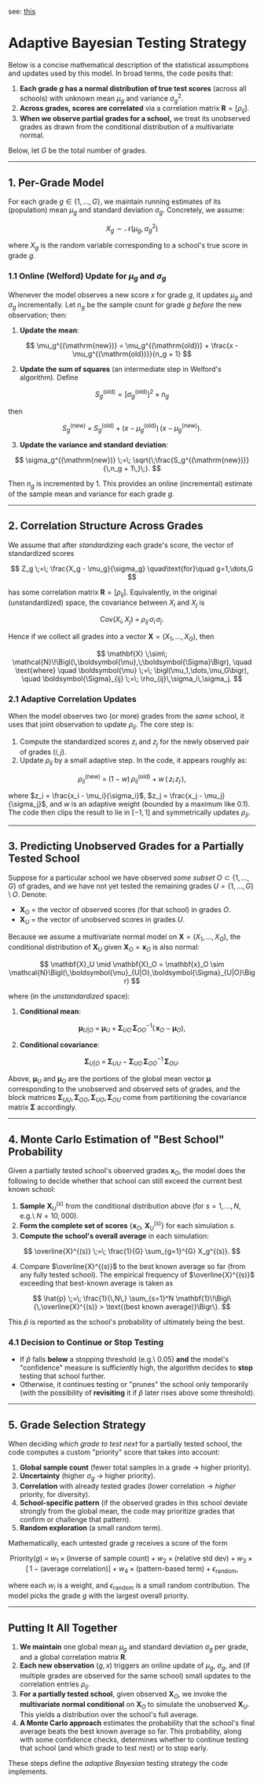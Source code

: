 see: [this](https://chatgpt.com/c/67ca0bd5-8538-8011-a841-9d202c6eee8d)

# Adaptive Bayesian Testing Strategy

Below is a concise mathematical description of the statistical assumptions and updates used by this model. In broad terms, the code posits that:

1. **Each grade $g$ has a normal distribution of true test scores** (across all schools) with unknown mean $\mu_g$ and variance $\sigma_g^2$.  
2. **Across grades, scores are correlated** via a correlation matrix $\mathbf{R} = [\rho_{ij}]$.  
3. **When we observe partial grades for a school,** we treat its unobserved grades as drawn from the conditional distribution of a multivariate normal.

Below, let $G$ be the total number of grades.

---

## 1. Per-Grade Model

For each grade $g \in \{1,\dots,G\}$, we maintain running estimates of its (population) mean $\mu_g$ and standard deviation $\sigma_g$. Concretely, we assume:

$$
X_g \sim \mathcal{N}\bigl(\mu_g , \sigma_g^2\bigr)
$$

where $X_g$ is the random variable corresponding to a school's true score in grade $g$.

### 1.1 Online (Welford) Update for $\mu_g$ and $\sigma_g$

Whenever the model observes a new score $x$ for grade $g$, it updates $\mu_g$ and $\sigma_g$ incrementally. Let $n_g$ be the sample count for grade $g$ *before* the new observation; then:

1. **Update the mean**:

$$
\mu_g^{(\mathrm{new})} = \mu_g^{(\mathrm{old})} + \frac{x - \mu_g^{(\mathrm{old})}}{n_g + 1}
$$

2. **Update the sum of squares** (an intermediate step in Welford's algorithm). Define

$$
S_g^{(\mathrm{old})} = \bigl[\sigma_g^{(\mathrm{old})}\bigr]^2  \times  n_g
$$

then

$$
S_g^{(\mathrm{new})}
\;=\;
S_g^{(\mathrm{old})}
\;+\;
\bigl(x \;-\; \mu_g^{(\mathrm{old})}\bigr)\,\bigl(x \;-\; \mu_g^{(\mathrm{new})}\bigr).
$$

3. **Update the variance and standard deviation**:

$$
\sigma_g^{(\mathrm{new})}
\;=\;
\sqrt{\;\frac{S_g^{(\mathrm{new})}}{\,n_g + 1\,}\;}.
$$

Then $n_g$ is incremented by 1. This provides an online (incremental) estimate of the sample mean and variance for each grade $g$.

---

## 2. Correlation Structure Across Grades

We assume that after *standardizing* each grade's score, the vector of standardized scores

$$
Z_g \;=\; \frac{X_g - \mu_g}{\sigma_g}
\quad\text{for}\quad g=1,\dots,G
$$

has some correlation matrix $\mathbf{R} = [\rho_{ij}]$. Equivalently, in the original (unstandardized) space, the covariance between $X_i$ and $X_j$ is

$$
\mathrm{Cov}(X_i,\,X_j) \;=\; \rho_{ij}\,\sigma_i\,\sigma_j.
$$

Hence if we collect all grades into a vector $\mathbf{X} = (X_1,\dots,X_G)$, then

$$
\mathbf{X}
\;\sim\;
\mathcal{N}\!\Bigl(\,\boldsymbol{\mu},\;\boldsymbol{\Sigma}\Bigr),
\quad
\text{where}
\quad
\boldsymbol{\mu} \;=\; \bigl(\mu_1,\dots,\mu_G\bigr),
\quad
\boldsymbol{\Sigma}_{ij} \;=\; \rho_{ij}\,\sigma_i\,\sigma_j.
$$

### 2.1 Adaptive Correlation Updates

When the model observes two (or more) grades from the *same* school, it uses that joint observation to update $\rho_{ij}$. The core step is:

1. Compute the standardized scores $z_i$ and $z_j$ for the newly observed pair of grades $(i,j)$.
2. Update $\rho_{ij}$ by a small adaptive step. In the code, it appears roughly as:

$$
\rho_{ij}^{(\mathrm{new})}
\;=\;
(1 - w)\,\rho_{ij}^{(\mathrm{old})}
\;+\;
w\,(\,z_i\,z_j\,),
$$

where $z_i = \frac{x_i - \mu_i}{\sigma_i}$, $z_j = \frac{x_j - \mu_j}{\sigma_j}$, and $w$ is an adaptive weight (bounded by a maximum like 0.1). The code then clips the result to lie in $[-1,1]$ and symmetrically updates $\rho_{ji}$.

---

## 3. Predicting Unobserved Grades for a Partially Tested School

Suppose for a particular school we have observed *some subset* $O\subset \{1,\dots,G\}$ of grades, and we have not yet tested the remaining grades $U = \{1,\dots,G\}\setminus O$. Denote:

- $\mathbf{X}_O$ = the vector of observed scores (for that school) in grades $O$.
- $\mathbf{X}_U$ = the vector of unobserved scores in grades $U$.

Because we assume a multivariate normal model on $\mathbf{X}=(X_1,\dots,X_G)$, the conditional distribution of $\mathbf{X}_U$ given $\mathbf{X}_O = \mathbf{x}_O$ is also normal:

$$
\mathbf{X}_U \mid \mathbf{X}_O = \mathbf{x}_O \sim \mathcal{N}\Bigl(\,\boldsymbol{\mu}_{U|O},\boldsymbol{\Sigma}_{U|O}\Bigr)
$$

where (in the *unstandardized* space):

1. **Conditional mean**:

$$
\boldsymbol{\mu}_{U|O}
\;=\;
\boldsymbol{\mu}_U 
\;+\;
\boldsymbol{\Sigma}_{UO}\,\boldsymbol{\Sigma}_{OO}^{-1}
\bigl(\,\mathbf{x}_O \;-\; \boldsymbol{\mu}_O\bigr),
$$

2. **Conditional covariance**:

$$
\boldsymbol{\Sigma}_{U|O}
\;=\;
\boldsymbol{\Sigma}_{UU}
\;-\;
\boldsymbol{\Sigma}_{UO}\,\boldsymbol{\Sigma}_{OO}^{-1}\,\boldsymbol{\Sigma}_{OU}.
$$

Above, $\boldsymbol{\mu}_U$ and $\boldsymbol{\mu}_O$ are the portions of the global mean vector $\boldsymbol{\mu}$ corresponding to the unobserved and observed sets of grades, and the block matrices $\boldsymbol{\Sigma}_{UU}, \boldsymbol{\Sigma}_{OO}, \boldsymbol{\Sigma}_{UO}, \boldsymbol{\Sigma}_{OU}$ come from partitioning the covariance matrix $\boldsymbol{\Sigma}$ accordingly.

---

## 4. Monte Carlo Estimation of "Best School" Probability

Given a partially tested school's observed grades $\mathbf{x}_O$, the model does the following to decide whether that school can still exceed the current best known school:

1. **Sample** $\mathbf{X}_U^{(s)}$ from the conditional distribution above (for $s=1,\dots,N$, e.g.\ $N=10{,}000$).
2. **Form the complete set of scores** $\bigl\{\mathbf{x}_O,\;\mathbf{X}_U^{(s)}\bigr\}$ for each simulation $s$.
3. **Compute the school's overall average** in each simulation:

$$
\overline{X}^{(s)}
\;=\;
\frac{1}{G}
\sum_{g=1}^{G} X_g^{(s)}.
$$

4. Compare $\overline{X}^{(s)}$ to the best known average so far (from any fully tested school). The empirical frequency of $\overline{X}^{(s)}$ exceeding that best-known average is taken as

$$
\hat{p} 
\;=\;
\frac{1}{\,N\,}
\sum_{s=1}^N 
\mathbf{1}\!\Bigl\{\,\overline{X}^{(s)} > \text{(best known average)}\Bigr\}.
$$

This $\hat{p}$ is reported as the school's probability of ultimately being the best.  

### 4.1 Decision to Continue or Stop Testing

- If $\hat{p}$ falls **below** a stopping threshold (e.g.\ 0.05) **and** the model's "confidence" measure is sufficiently high, the algorithm decides to **stop** testing that school further.  
- Otherwise, it continues testing or "prunes" the school only temporarily (with the possibility of **revisiting** it if $\hat{p}$ later rises above some threshold).

---

## 5. Grade Selection Strategy

When deciding *which grade to test next* for a partially tested school, the code computes a custom "priority" score that takes into account:

1. **Global sample count** (fewer total samples in a grade $\rightarrow$ higher priority).  
2. **Uncertainty** (higher $\sigma_g$ $\rightarrow$ higher priority).  
3. **Correlation** with already tested grades (lower correlation $\rightarrow$ *higher* priority, for diversity).  
4. **School-specific pattern** (if the observed grades in this school deviate strongly from the global mean, the code may prioritize grades that confirm or challenge that pattern).  
5. **Random exploration** (a small random term).

Mathematically, each untested grade $g$ receives a score of the form

$$
\text{Priority}(g)
\;=\;
w_1 \times \text{(inverse of sample count)} 
\;+\;
w_2 \times \text{(relative std dev)}
\;+\;
w_3 \times \bigl[\,1 - (\text{average correlation})\bigr]
\;+\;
w_4 \times \text{(pattern-based term)}
\;+\;
\epsilon_{\mathrm{random}},
$$

where each $w_i$ is a weight, and $\epsilon_{\mathrm{random}}$ is a small random contribution. The model picks the grade $g$ with the largest overall priority.

---

## Putting It All Together

1. **We maintain** one global mean $\mu_g$ and standard deviation $\sigma_g$ per grade, and a global correlation matrix $\mathbf{R}$.  
2. **Each new observation** $(g, x)$ triggers an online update of $\mu_g$, $\sigma_g$, and (if multiple grades are observed for the same school) small updates to the correlation entries $\rho_{ij}$.  
3. **For a partially tested school**, given observed $\mathbf{X}_O$, we invoke the **multivariate normal conditional** on $\mathbf{X}_O$ to simulate the unobserved $\mathbf{X}_U$. This yields a distribution over the school's full average.  
4. **A Monte Carlo approach** estimates the probability that the school's final average beats the best known average so far. This probability, along with some confidence checks, determines whether to continue testing that school (and which grade to test next) or to stop early.

These steps define the *adaptive Bayesian* testing strategy the code implements.